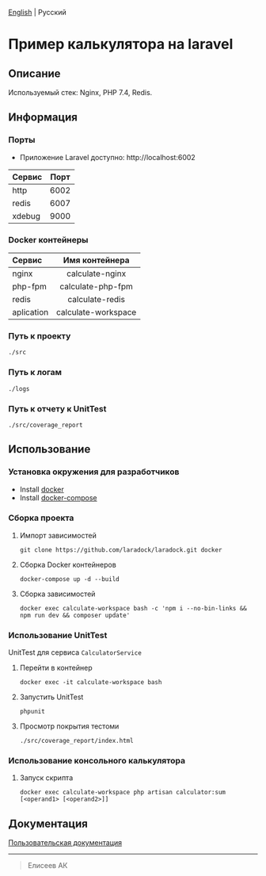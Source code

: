 [English](https://github.com/cs-eliseev/laravel-calculator-example/blob/master/README.md) | Русский

Пример калькулятора на laravel
=======

## Описание

Используемый стек: Nginx, PHP 7.4, Redis.


## Информация

### Порты

* Приложение Laravel доступно: http://localhost:6002

|Сервис|Порт|
|:---|:---:|
|http|6002|
|redis|6007|
|xdebug|9000|

### Docker контейнеры

|Сервис|Имя контейнера|
|:---|:---:|
|nginx|calculate-nginx|
|php-fpm|calculate-php-fpm|
|redis|calculate-redis|
|aplication|calculate-workspace|

### Путь к проекту

```
./src
```

### Путь к логам

```
./logs
```

### Путь к отчету к UnitTest

```
./src/coverage_report
```


## Использование

### Установка окружения для разработчиков

* Install [docker](https://docs.docker.com/engine/installation/)
* Install [docker-compose](https://docs.docker.com/compose/install/)

### Сборка проекта

1. Импорт зависимостей

    ```shell
    git clone https://github.com/laradock/laradock.git docker
    ```

1. Сборка Docker контейнеров

    ```shell
    docker-compose up -d --build
    ```

1. Сборка зависимостей

    ```shell
    docker exec calculate-workspace bash -c 'npm i --no-bin-links && npm run dev && composer update'
    ```
 
### Использование UnitTest

UnitTest для сервиса `CalculatorService`

1. Перейти в контейнер

    ```shell
    docker exec -it calculate-workspace bash
    ```

1. Запустить UnitTest

    ```shell
    phpunit
    ```

1. Просмотр покрытия тестоми

    ```
   ./src/coverage_report/index.html
   ```

### Использование консольного калькулятора

1. Запуск скрипта

    ```shell
    docker exec calculate-workspace php artisan calculator:sum [<operand1> [<operand2>]]
    ```


## Документация

[Пользовательская документация](https://github.com/cs-eliseev/laravel-calculator-example/blob/master/src/README.ru_RU.md)
 
***

> Елисеев АК
